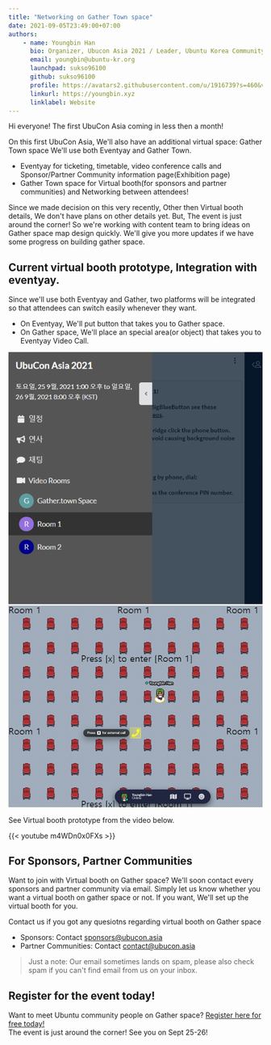 ```yaml
---
title: "Networking on Gather Town space"
date: 2021-09-05T23:49:00+07:00
authors:
    - name: Youngbin Han
      bio: Organizer, Ubucon Asia 2021 / Leader, Ubuntu Korea Community 
      email: youngbin@ubuntu-kr.org
      launchpad: sukso96100
      github: sukso96100
      profile: https://avatars2.githubusercontent.com/u/1916739?s=460&v=4
      linkurl: https://youngbin.xyz
      linklabel: Website
---
```


Hi everyone! The first UbuCon Asia coming in less then a month!

On this first UbuCon Asia, We'll also have an additional virtual space: Gather Town space
We'll use both Eventyay and Gather Town. 

- Eventyay for ticketing, timetable, video conference calls and Sponsor/Partner Community information page(Exhibition page)
- Gather Town space for Virtual booth(for sponsors and partner communities) and Networking between attendees! 

Since we made decision on this very recently, Other then Virtual booth details, We don't have plans on other details yet.
But, The event is just around the corner! So we're working with content team to bring ideas on Gather space map design quickly.
We'll give you more updates if we have some progress on building gather space.

## Current virtual booth prototype, Integration with eventyay.
Since we'll use both Eventyay and Gather, two platforms will be integrated so that attendees can switch easily whenever they want.
- On Eventyay, We'll put button that takes you to Gather space.
- On Gather space, We'll place an special area(or object) that takes you to Eventyay Video Call.

![Eventyay to Gather button](eventyay2gather.png)
![Gather to eventyay area](gather2eventyay.png)

See Virtual booth prototype from the video below.

{{< youtube m4WDn0x0FXs >}}


## For Sponsors, Partner Communities
Want to join with Virtual booth on Gather space? We'll soon contact every sponsors and partner community via email.
Simply let us know whether you want a virtual booth on gather space or not.
If you want, We'll set up the virtual booth for you.

Contact us if you got any quesiotns regarding virtual booth on Gather space

- Sponsors: Contact sponsors@ubucon.asia
- Partner Communities: Contact contact@ubucon.asia

> Just a note: Our email sometimes lands on spam, please also check spam if you can't find email from us on your inbox.

## Register for the event today!

Want to meet Ubuntu community people on Gather space? [Register here for free today!](https://eventyay.com/e/75ac7f83)  
The event is just around the corner! See you on Sept 25-26! 